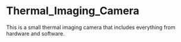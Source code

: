 # Thermal_Imaging_Camera
This is a small thermal imaging camera that includes everything from hardware and software.
